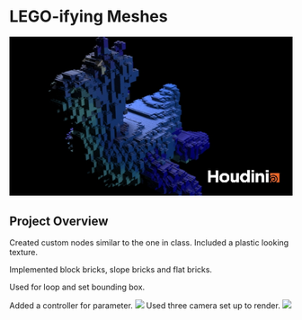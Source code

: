 # LEGO-ifying Meshes

![](lapras.jpg)
## Project Overview
Created custom nodes similar to the one in class. Included a plastic looking texture. 

Implemented block bricks, slope bricks and flat bricks. 

Used for loop and set bounding box. 

Added a controller for parameter.
![](i1.jpg)
Used three camera set up to render. 
![](i2.jpg)
